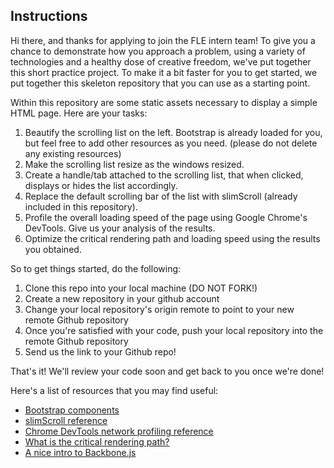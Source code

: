 Instructions
----

Hi there, and thanks for applying to join the FLE intern team!
To give you a chance to demonstrate how you approach a problem,
using a variety of technologies and a healthy dose of creative
freedom, we've put together this short practice project. To make
it a bit faster for you to get started, we put together this
skeleton repository that you can use as a starting point.

Within this repository are some static assets necessary to display a simple HTML page. Here are your tasks:

1. Beautify the scrolling list on the left. Bootstrap is already loaded for you, but feel free to add other resources as you need. (please do not delete any existing resources)
2. Make the scrolling list resize as the windows resized.
3. Create a handle/tab attached to the scrolling list, that when clicked, displays or hides the list accordingly.
4. Replace the default scrolling bar of the list with slimScroll (already included in this repository).
5. Profile the overall loading speed of the page using Google Chrome's DevTools. Give us your analysis of the results.
6. Optimize the critical rendering path and loading speed using the results you obtained.

So to get things started, do the following:

1. Clone this repo into your local machine (DO NOT FORK!)
2. Create a new repository in your github account
3. Change your local repository's origin remote to point to your new remote Github repository
4. Once you're satisfied with your code, push your local repository into the remote Github repository
5. Send us the link to your Github repo!

That's it! We'll review your code soon and get back to you once we're done!


Here's a list of resources that you may find useful:
- [Bootstrap components](http://getbootstrap.com/components/)
- [slimScroll reference](http://rocha.la/jQuery-slimScroll)
- [Chrome DevTools network profiling reference](https://developer.chrome.com/devtools/docs/network)
- [What is the critical rendering path?](https://developers.google.com/web/fundamentals/performance/critical-rendering-path/)
- [A nice intro to Backbone.js](https://www.youtube.com/watch?v=FZSjvWtUxYk)

